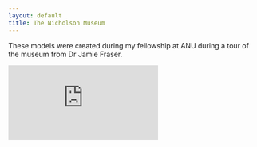 ```yaml
---
layout: default
title: The Nicholson Museum
---
```


These models were created during my fellowship at ANU during a tour of the museum from Dr Jamie Fraser.

<div class="embed-responsive embed-responsive-4by3">
    <iframe title="A 3D model" class="embed-responsive-item" src="https://sketchfab.com/playlists/embed?collection=57be5a814cce4dab9ed891e65771213a" frameborder="0" allow="autoplay; fullscreen; vr" mozallowfullscreen="true" webkitallowfullscreen="true"></iframe>
</div>
